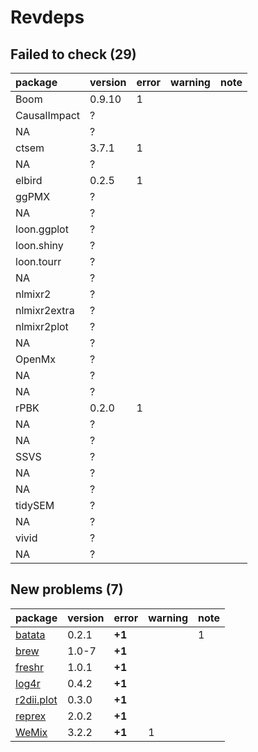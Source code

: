 # Revdeps

## Failed to check (29)

|package      |version |error |warning |note |
|:------------|:-------|:-----|:-------|:----|
|Boom         |0.9.10  |1     |        |     |
|CausalImpact |?       |      |        |     |
|NA           |?       |      |        |     |
|ctsem        |3.7.1   |1     |        |     |
|NA           |?       |      |        |     |
|elbird       |0.2.5   |1     |        |     |
|ggPMX        |?       |      |        |     |
|NA           |?       |      |        |     |
|loon.ggplot  |?       |      |        |     |
|loon.shiny   |?       |      |        |     |
|loon.tourr   |?       |      |        |     |
|NA           |?       |      |        |     |
|nlmixr2      |?       |      |        |     |
|nlmixr2extra |?       |      |        |     |
|nlmixr2plot  |?       |      |        |     |
|NA           |?       |      |        |     |
|OpenMx       |?       |      |        |     |
|NA           |?       |      |        |     |
|NA           |?       |      |        |     |
|rPBK         |0.2.0   |1     |        |     |
|NA           |?       |      |        |     |
|NA           |?       |      |        |     |
|SSVS         |?       |      |        |     |
|NA           |?       |      |        |     |
|NA           |?       |      |        |     |
|tidySEM      |?       |      |        |     |
|NA           |?       |      |        |     |
|vivid        |?       |      |        |     |
|NA           |?       |      |        |     |

## New problems (7)

|package    |version |error  |warning |note |
|:----------|:-------|:------|:-------|:----|
|[batata](problems.md#batata)|0.2.1   |__+1__ |        |1    |
|[brew](problems.md#brew)|1.0-7   |__+1__ |        |     |
|[freshr](problems.md#freshr)|1.0.1   |__+1__ |        |     |
|[log4r](problems.md#log4r)|0.4.2   |__+1__ |        |     |
|[r2dii.plot](problems.md#r2diiplot)|0.3.0   |__+1__ |        |     |
|[reprex](problems.md#reprex)|2.0.2   |__+1__ |        |     |
|[WeMix](problems.md#wemix)|3.2.2   |__+1__ |1       |     |

